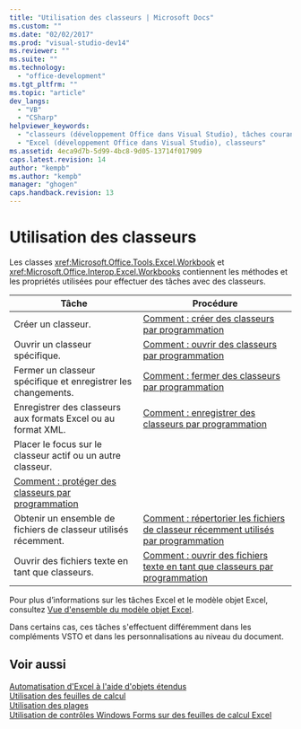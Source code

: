 ```yaml
---
title: "Utilisation des classeurs | Microsoft Docs"
ms.custom: ""
ms.date: "02/02/2017"
ms.prod: "visual-studio-dev14"
ms.reviewer: ""
ms.suite: ""
ms.technology: 
  - "office-development"
ms.tgt_pltfrm: ""
ms.topic: "article"
dev_langs: 
  - "VB"
  - "CSharp"
helpviewer_keywords: 
  - "classeurs (développement Office dans Visual Studio), tâches courantes"
  - "Excel (développement Office dans Visual Studio), classeurs"
ms.assetid: 4eca9d7b-5d99-4bc8-9d05-13714f017909
caps.latest.revision: 14
author: "kempb"
ms.author: "kempb"
manager: "ghogen"
caps.handback.revision: 13
---
```

# Utilisation des classeurs
  Les classes <xref:Microsoft.Office.Tools.Excel.Workbook> et <xref:Microsoft.Office.Interop.Excel.Workbooks> contiennent les méthodes et les propriétés utilisées pour effectuer des tâches avec des classeurs.  
  
|Tâche|Procédure|  
|-----------|---------------|  
|Créer un classeur.|[Comment : créer des classeurs par programmation](../vsto/how-to-programmatically-create-new-workbooks.md)|  
|Ouvrir un classeur spécifique.|[Comment : ouvrir des classeurs par programmation](../vsto/how-to-programmatically-open-workbooks.md)|  
|Fermer un classeur spécifique et enregistrer les changements.|[Comment : fermer des classeurs par programmation](../vsto/how-to-programmatically-close-workbooks.md)|  
|Enregistrer des classeurs aux formats Excel ou au format XML.|[Comment : enregistrer des classeurs par programmation](../vsto/how-to-programmatically-save-workbooks.md)|  
|Placer le focus sur le classeur actif ou un autre classeur.|  
|[Comment : protéger des classeurs par programmation](../vsto/how-to-programmatically-protect-workbooks.md)|  
|Obtenir un ensemble de fichiers de classeur utilisés récemment.|[Comment : répertorier les fichiers de classeur récemment utilisés par programmation](../vsto/how-to-programmatically-list-recently-used-workbook-files.md)|  
|Ouvrir des fichiers texte en tant que classeurs.|[Comment : ouvrir des fichiers texte en tant que classeurs par programmation](../vsto/how-to-programmatically-open-text-files-as-workbooks.md)|  
  
 Pour plus d’informations sur les tâches Excel et le modèle objet Excel, consultez [Vue d'ensemble du modèle objet Excel](../vsto/excel-object-model-overview.md).  
  
 Dans certains cas, ces tâches s'effectuent différemment dans les compléments VSTO et dans les personnalisations au niveau du document.  
  
## Voir aussi  
 [Automatisation d'Excel à l'aide d'objets étendus](../vsto/automating-excel-by-using-extended-objects.md)   
 [Utilisation des feuilles de calcul](../vsto/working-with-worksheets.md)   
 [Utilisation des plages](../vsto/working-with-ranges.md)   
 [Utilisation de contrôles Windows Forms sur des feuilles de calcul Excel](../vsto/using-windows-forms-controls-on-excel-worksheets.md)  
  
  